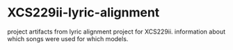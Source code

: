 # XCS229ii-lyric-alignment
project artifacts from lyric alignment project for XCS229ii.  information about which songs were used for which models.
